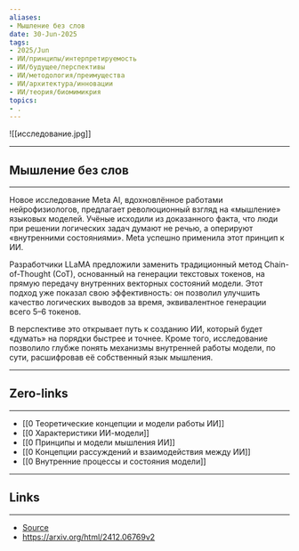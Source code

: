 ```yaml
---
aliases: 
- Мышление без слов 
date: 30-Jun-2025
tags:
- 2025/Jun
- ИИ/принципы/интерпретируемость
- ИИ/будущее/перспективы
- ИИ/методология/преимущества
- ИИ/архитектура/инновации
- ИИ/теория/биомимикрия
topics:
- .
---
```

![[исследование.jpg]]

-----
##  Мышление без слов 
-----
Новое исследование Meta AI, вдохновлённое работами нейрофизиологов, предлагает революционный взгляд на «мышление» языковых моделей. Учёные исходили из доказанного факта, что люди при решении логических задач думают не речью, а оперируют «внутренними состояниями». Meta успешно применила этот принцип к ИИ.

Разработчики LLaMA предложили заменить традиционный метод Chain-of-Thought (CoT), основанный на генерации текстовых токенов, на прямую передачу внутренних векторных состояний модели. Этот подход уже показал свою эффективность: он позволил улучшить качество логических выводов за время, эквивалентное генерации всего 5–6 токенов.

В перспективе это открывает путь к созданию ИИ, который будет «думать» на порядки быстрее и точнее. Кроме того, исследование позволило глубже понять механизмы внутренней работы модели, по сути, расшифровав её собственный язык мышления.

---
## Zero-links
---
- [[0 Теоретические концепции и модели работы ИИ]]
- [[0 Характеристики ИИ-модели]]
- [[0 Принципы и модели мышления ИИ]]
- [[0 Концепции рассуждений и взаимодействия между ИИ]]
- [[0 Внутренние процессы и состояния модели]]

---
## Links
---
- [Source](https://t.me/turboproject/1742)
- https://arxiv.org/html/2412.06769v2